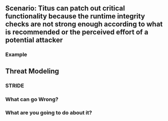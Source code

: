 ## Scenario: Titus can patch out critical functionality because the runtime integrity checks are not strong enough according to what is recommended or the perceived effort of a potential attacker

### Example

## Threat Modeling

### STRIDE

### What can go Wrong?

### What are you going to do about it?